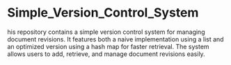 # Simple_Version_Control_System
his repository contains a simple version control system for managing document revisions. It features both a naive implementation using a list and an optimized version using a hash map for faster retrieval. The system allows users to add, retrieve, and manage document revisions easily.
